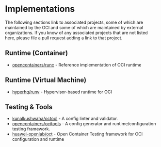 # Implementations

The following sections link to associated projects, some of which are maintained by the OCI and some of which are maintained by external organizations.
If you know of any associated projects that are not listed here, please file a pull request adding a link to that project.

## Runtime (Container)

* [opencontainers/runc](https://github.com/opencontainers/runc) - Reference implementation of OCI runtime

## Runtime (Virtual Machine)

* [hyperhq/runv](https://github.com/hyperhq/runv) - Hypervisor-based runtime for OCI

## Testing & Tools

* [kunalkushwaha/octool](https://github.com/kunalkushwaha/octool) - A config linter and validator.
* [opencontainers/ocitools](https://github.com/opencontainers/ocitools) - A config generator and runtime/configuration testing framework.
* [huawei-openlab/oct](https://github.com/huawei-openlab/oct) - Open Container Testing framework for OCI configuration and runtime
